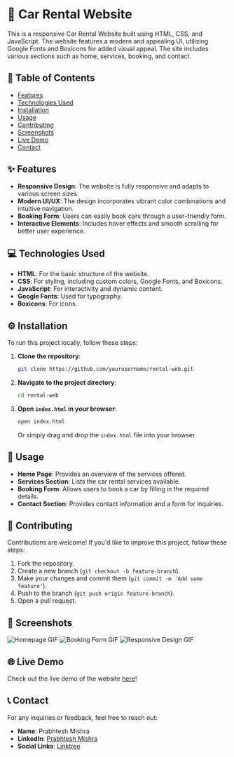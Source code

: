 # 🚗 Car Rental Website

This is a responsive Car Rental Website built using HTML, CSS, and JavaScript. The website features a modern and appealing UI, utilizing Google Fonts and Boxicons for added visual appeal. The site includes various sections such as home, services, booking, and contact.

## 📜 Table of Contents

- [Features](#features)
- [Technologies Used](#technologies-used)
- [Installation](#installation)
- [Usage](#usage)
- [Contributing](#contributing)
- [Screenshots](#screenshots)
- [Live Demo](#live-demo)
- [Contact](#contact)

## ✨ Features

- **Responsive Design**: The website is fully responsive and adapts to various screen sizes.
- **Modern UI/UX**: The design incorporates vibrant color combinations and intuitive navigation.
- **Booking Form**: Users can easily book cars through a user-friendly form.
- **Interactive Elements**: Includes hover effects and smooth scrolling for better user experience.

## 💻 Technologies Used

- **HTML**: For the basic structure of the website.
- **CSS**: For styling, including custom colors, Google Fonts, and Boxicons.
- **JavaScript**: For interactivity and dynamic content.
- **Google Fonts**: Used for typography.
- **Boxicons**: For icons.

## ⚙️ Installation

To run this project locally, follow these steps:

1. **Clone the repository**:
   ```bash
   git clone https://github.com/yourusername/rental-web.git
   ```
2. **Navigate to the project directory**:
   ```bash
   cd rental-web
   ```
3. **Open `index.html` in your browser**:
   ```bash
   open index.html
   ```
   Or simply drag and drop the `index.html` file into your browser.

## 🚀 Usage

- **Home Page**: Provides an overview of the services offered.
- **Services Section**: Lists the car rental services available.
- **Booking Form**: Allows users to book a car by filling in the required details.
- **Contact Section**: Provides contact information and a form for inquiries.

## 🤝 Contributing

Contributions are welcome! If you'd like to improve this project, follow these steps:

1. Fork the repository.
2. Create a new branch (`git checkout -b feature-branch`).
3. Make your changes and commit them (`git commit -m 'Add some feature'`).
4. Push to the branch (`git push origin feature-branch`).
5. Open a pull request.

## 📸 Screenshots

![Homepage GIF](https://media.giphy.com/media/Lp2E6Um6kfy8o7QJ9B/giphy.gif)
![Booking Form GIF](https://media.giphy.com/media/h8QUUonntZh04WZjwu/giphy.gif)
![Responsive Design GIF](https://media.giphy.com/media/7kPVTSLyEKXdPHhQHX/giphy.gif)

## 🌐 Live Demo

Check out the live demo of the website [here](https://prabhteshmishra4567.github.io/Car-Rental-Website/)!

## 📞 Contact

For any inquiries or feedback, feel free to reach out:

- **Name**: Prabhtesh Mishra
- **LinkedIn**: [Prabhtesh Mishra](https://www.linkedin.com/in/prabhteshmishra4567/)
- **Social Links**: [Linktree](https://linktr.ee/prabhteshmishra)

